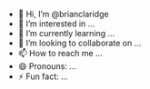 - 👋 Hi, I’m @brianclaridge
- 👀 I’m interested in ...
- 🌱 I’m currently learning ...
- 💞️ I’m looking to collaborate on ...
- 📫 How to reach me ...
- 😄 Pronouns: ...
- ⚡ Fun fact: ...

<!---
brianclaridge/brianclaridge is a ✨ special ✨ repository because its `README.md` (this file) appears on your GitHub profile.
You can click the Preview link to take a look at your changes.
--->
